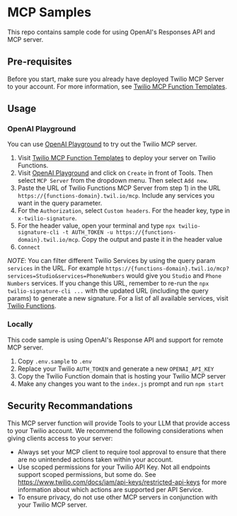 # MCP Samples

This repo contains sample code for using OpenAI's Responses API and MCP server.

## Pre-requisites

Before you start, make sure you already have deployed Twilio MCP Server to your account. For more information, see [Twilio MCP Function Templates](https://github.com/twilio-labs/function-templates/tree/main/mcp-server).

## Usage

### OpenAI Playground

You can use [OpenAI Playground](https://platform.openai.com/playground) to try out the Twilio MCP server.

1) Visit [Twilio MCP Function Templates](https://github.com/twilio-labs/function-templates/tree/main/mcp-server) to deploy your server on Twilio Functions.
2) Visit [OpenAI Playground](https://platform.openai.com/playground) and click on `Create` in front of Tools. Then select `MCP Server` from the dropdown menu. Then select `Add new`.
3) Paste the URL of Twilio Functions MCP Server from step 1) in the URL `https://{functions-domain}.twil.io/mcp`. Include any services you want in the query parameter.
4) For the `Authorization`, select `Custom headers`. For the header key, type in `x-twilio-signature`.
5) For the header value, open your terminal and type `npx twilio-signature-cli -t AUTH_TOKEN -u https://{functions-domain}.twil.io/mcp`. Copy the output and paste it in the header value
6) `Connect`

_NOTE_: You can filter different Twilio Services by using the query param `services` in the URL. For example `https://{functions-domain}.twil.io/mcp?services=Studio&services=PhoneNumbers` would give you `Studio` and `Phone Numbers` services. If you change this URL, remember to re-run the `npx twilio-signature-cli ...` with the updated URL (including the query params) to generate a new signature. For a list of all available services, visit [Twilio Functions](https://github.com/twilio-labs/function-templates/tree/main/mcp-server#filtering-tools-by-service).

### Locally

This code sample is using OpenAI's Response API and support for remote MCP server.

1) Copy `.env.sample` to `.env`
2) Replace your Twilio `AUTH_TOKEN` and generate a new `OPENAI_API_KEY`
3) Copy the Twilio Function domain that is hosting your Twilio MCP server
4) Make any changes you want to the `index.js` prompt and run `npm start`

## Security Recommandations

This MCP server function will provide Tools to your LLM that provide access to your Twilio account. We recommend the following considerations when giving clients access to your server:

* Always set your MCP client to require tool approval to ensure that there are no unintended actions taken within your account.
* Use scoped permissions for your Twilio API Key. Not all endpoints support scoped permissions, but some do. See https://www.twilio.com/docs/iam/api-keys/restricted-api-keys for more information about which actions are supported per API Service.
* To ensure privacy, do not use other MCP servers in conjunction with your Twilio MCP server.

